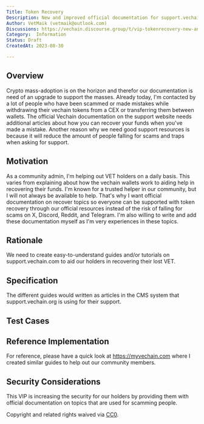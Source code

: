 ```yaml
---
Title: Token Recovery
Description: New and improved official documentation for support.vechain.org to guide VET holders with a safe and successful token recovery process.
Author: VetMaik (vetmaik@outlook.com)
Discussions: https://vechain.discourse.group/t/vip-tokenrecovery-new-and-better-documentation-to-help-our-community-in-recovering-their-lost-funds/42
Category:  Information
Status: Draft
CreatedAt: 2023-08-30

---
```


## Overview
Crypto mass-adoption is on the horizon and therefor our documentation is need of an upgrade to support the masses. Already today, I'm contacted by a lot of people who have been scammed or made mistakes while withdrawing their vechain tokens from a CEX or transferring them between wallets. The official Vechain documentation on the support website needs additional articles about how you can recover your funds when you've made a mistake. Another reason why we need good support resources is because it will reduce the amount of people falling for scams and traps when asking for support.
  
## Motivation
As a community admin, I'm helping out VET holders on a daily basis. This varies from explaining about how the vechain wallets work to aiding help in recovering their funds. I'm known for a trusted helper in our community, but I will not always be available to help. That's why I want official documentation on recover topics so everyone can be supported with token recovery through our official resources instead of the risk of falling for scams on X, Discord, Reddit, and Telegram. I'm also willing to write and add these documentation myself as I'm very experiences in these topics.

## Rationale
We need to create easy-to-understand guides and/or tutorials on support.vechain.com to aid our holders in recovering their lost VET.
  
## Specification
The different guides would written as articles in the CMS system that support.vechain.org is using for their support.

## Test Cases
  
## Reference Implementation
For reference, please have a quick look at https://myvechain.com where I created similar guides to help out our community members.
  
## Security Considerations
This VIP is increasing the security for our holders by providing them with official documentation on topics that are used for scamming people.

Copyright and related rights waived via [CC0](./LICENSE.md).
